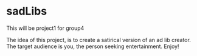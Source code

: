 # sadLibs
This will be project1 for group4

The idea of this project, is to create a satirical version of an ad lib creator. 
The target audience is you, the person seeking entertainment. 
Enjoy!
